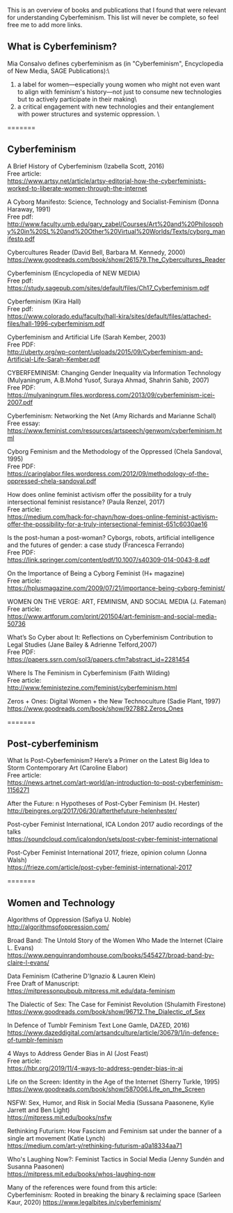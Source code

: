 
This is an overview of books and publications that I found that were relevant
for understanding Cyberfeminism. This list will never be complete, so feel free
me to add more links.

## What is Cyberfeminism?

Mia Consalvo defines cyberfeminism as (in "Cyberfeminism", Encyclopedia of New Media, SAGE Publications):\

1. a label for women—especially young women who might not even want to align with feminism's history—not just to consume new technologies but to actively participate in their making\
2. a critical engagement with new technologies and their entanglement with power structures and systemic oppression. \

=======

## Cyberfeminism

A Brief History of Cyberfeminism (Izabella Scott, 2016)\
Free article:\
https://www.artsy.net/article/artsy-editorial-how-the-cyberfeminists-worked-to-liberate-women-through-the-internet

A Cyborg Manifesto: Science, Technology and Socialist-Feminism (Donna Haraway, 1991)\
Free pdf: \
http://www.faculty.umb.edu/gary_zabel/Courses/Art%20and%20Philosophy%20in%20SL%20and%20Other%20Virtual%20Worlds/Texts/cyborg_manifesto.pdf

Cybercultures Reader (David Bell, Barbara M. Kennedy, 2000)\
https://www.goodreads.com/book/show/261579.The_Cybercultures_Reader

Cyberfeminism (Encyclopedia of NEW MEDIA)\
Free pdf:\
https://study.sagepub.com/sites/default/files/Ch17_Cyberfeminism.pdf

Cyberfeminism (Kira Hall)\
Free pdf:\
https://www.colorado.edu/faculty/hall-kira/sites/default/files/attached-files/hall-1996-cyberfeminism.pdf

Cyberfeminism and Artificial Life (Sarah Kember, 2003)\
Free PDF:\
http://uberty.org/wp-content/uploads/2015/09/Cyberfeminism-and-Artificial-Life-Sarah-Kember.pdf

CYBERFEMINISM: Changing Gender Inequality via Information Technology (Mulyaningrum, A.B.Mohd Yusof, Suraya Ahmad, Shahrin Sahib, 2007)\
Free PDF:\
https://mulyaningrum.files.wordpress.com/2013/09/cyberfeminism-icei-2007.pdf

Cyberfeminism: Networking the Net (Amy Richards and Marianne Schall)\
Free essay:\
https://www.feminist.com/resources/artspeech/genwom/cyberfeminism.html

Cyborg Feminism and the Methodology of the Oppressed (Chela Sandoval, 1995)\
Free PDF:\
https://caringlabor.files.wordpress.com/2012/09/methodology-of-the-oppressed-chela-sandoval.pdf

How does online feminist activism offer the possibility for a truly intersectional feminist resistance? (Paula Renzel, 2017)\
Free article:\
https://medium.com/hack-for-chayn/how-does-online-feminist-activism-offer-the-possibility-for-a-truly-intersectional-feminist-651c6030ae16

Is the post-human a post-woman? Cyborgs, robots, artificial intelligence and the futures of gender: a case study (Francesca Ferrando)\
Free PDF:\
https://link.springer.com/content/pdf/10.1007/s40309-014-0043-8.pdf

On the Importance of Being a Cyborg Feminist (H+ magazine)\
Free article:\
https://hplusmagazine.com/2009/07/21/importance-being-cyborg-feminist/

WOMEN ON THE VERGE: ART, FEMINISM, AND SOCIAL MEDIA (J. Fateman)\
Free article:\
https://www.artforum.com/print/201504/art-feminism-and-social-media-50736

What’s So Cyber about It: Reflections on Cyberfeminism Contribution to Legal Studies (Jane Bailey & Adrienne Telford,2007)\
Free PDF:\
https://papers.ssrn.com/sol3/papers.cfm?abstract_id=2281454

Where Is The Feminism in Cyberfeminism (Faith Wilding)\
Free article:\
http://www.feministezine.com/feminist/cyberfeminism.html

Zeros + Ones: Digital Women + the New Technoculture (Sadie Plant, 1997)\
https://www.goodreads.com/book/show/927882.Zeros_Ones


=======

## Post-cyberfeminism

What Is Post-Cyberfeminism? Here’s a Primer on the Latest Big Idea to Storm Contemporary Art (Caroline Elabor)\
Free article:\
https://news.artnet.com/art-world/an-introduction-to-post-cyberfeminism-1156271

After the Future: n Hypotheses of Post-Cyber Feminism (H. Hester)\
http://beingres.org/2017/06/30/afterthefuture-helenhester/

Post-cyber Feminist International, ICA London 2017 audio recordings of the talks\
https://soundcloud.com/icalondon/sets/post-cyber-feminist-international

Post-Cyber Feminist International 2017, frieze, opinion column (Jonna Walsh)\
https://frieze.com/article/post-cyber-feminist-international-2017


=======

## Women and Technology

Algorithms of Oppression (Safiya U. Noble)\
http://algorithmsofoppression.com/

Broad Band: The Untold Story of the Women Who Made the Internet (Claire L. Evans)\
https://www.penguinrandomhouse.com/books/545427/broad-band-by-claire-l-evans/

Data Feminism (Catherine D'Ignazio & Lauren Klein)\
Free Draft of Manuscript:\
https://mitpressonpubpub.mitpress.mit.edu/data-feminism

The Dialectic of Sex: The Case for Feminist Revolution (Shulamith Firestone)\
https://www.goodreads.com/book/show/96712.The_Dialectic_of_Sex


In Defence of Tumblr Feminism Text Lone Gamle, DAZED, 2016)\
https://www.dazeddigital.com/artsandculture/article/30679/1/in-defence-of-tumblr-feminism

4 Ways to Address Gender Bias in AI (Jost Feast)\
Free article:\
https://hbr.org/2019/11/4-ways-to-address-gender-bias-in-ai

Life on the Screen: Identity in the Age of the Internet (Sherry Turkle, 1995)\
https://www.goodreads.com/book/show/587006.Life_on_the_Screen

NSFW: Sex, Humor, and Risk in Social Media (Sussana Paasonene, Kylie Jarrett and Ben Light)\
https://mitpress.mit.edu/books/nsfw

Rethinking Futurism: How Fascism and Feminism sat under the banner of a single art movement (Katie Lynch)\
https://medium.com/art-y/rethinking-futurism-a0a18334aa71

Who's Laughing Now?: Feminist Tactics in Social Media (Jenny Sundén and Susanna Paasonen)\
https://mitpress.mit.edu/books/whos-laughing-now


Many of the references were found from this article:\
Cyberfeminism: Rooted in breaking the binary & reclaiming space (Sarleen Kaur, 2020)
https://www.legalbites.in/cyberfeminism/
